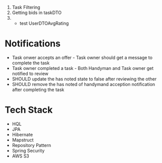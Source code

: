 1. Task Filtering
2. Getting bids in taskDTO
3. * test UserDTOAvgRating

# Notifications

[//]: # (- User creates account - To update profile picture and bio.)
[//]: # (- Handy Man bids for a task - Task owner gets notified)
[//]: # (- Task owner rejects a bid - Handy Man gets notified)
[//]: # (- Task owner accepts a bid - Chosen handy and other rejected bidders get notified)
- Task onwer accepts an offer - Task owner should get a message to complete the task
- Task owner completed a task - Both Handyman and Task owner get notified to review
- SHOULD update the has noted state to false after reviewing the other
- SHOULD remove the has noted of handymand acception notification after completing the task 

# Tech Stack
- HQL
- JPA
- Hibernate
- Mapstruct
- Repository Pattern
- Spring Security
- AWS S3